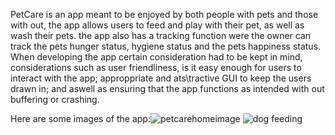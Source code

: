PetCare is an app meant to be enjoyed by both people with pets and those with out, the app allows users to feed and play with their pet, as well as wash their pets. the app also has a tracking function were the owner can track the pets hunger status, hygiene status and the pets happiness status. 
When developing the app certain consideration had to be kept in mind, considerations such as user friendliness, is it easy enough for users to interact with the app; approppriate and ats\tractive GUI to keep the users drawn in; and aswell as ensuring that the app functions as intended with out buffering or crashing.


Here are some images of  the app:![petcarehomeimage](https://github.com/qwerty12PAD/IMAD5112_PetCarePOE/assets/130562812/a9d4b198-1a54-4500-90f8-5b55da107d8f)
![dog feeding](https://github.com/qwerty12PAD/IMAD5112_PetCarePOE/assets/130562812/a55a0a2a-38bc-4ac4-ad5b-f3e479b37eef)
